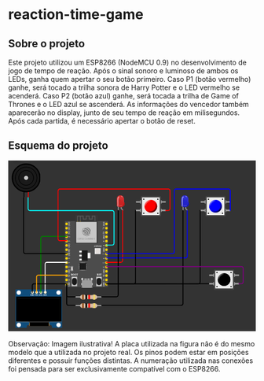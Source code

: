 # reaction-time-game

## Sobre o projeto

Este projeto utilizou um ESP8266 (NodeMCU 0.9)
no desenvolvimento de jogo de tempo de reação.
Após o sinal sonoro e luminoso de ambos os LEDs,
ganha quem apertar o seu botão primeiro. Caso P1 
(botão vermelho) ganhe, será tocado a trilha sonora 
de Harry Potter e o LED vermelho se acenderá. Caso 
P2 (botão azul) ganhe, será tocada a trilha de 
Game of Thrones e o LED azul se ascenderá. As
informações do vencedor também aparecerão no
display, junto de seu tempo de reação em 
milisegundos. Após cada partida, é necessário
apertar o botão de reset. 
 
## Esquema do projeto

![image](image.png)

Observação: Imagem ilustrativa! A placa utilizada 
na figura não é do mesmo modelo que a utilizada 
no projeto real. Os pinos podem estar em posições
diferentes e possuir funções distintas. A numeração 
utilizada nas conexões foi pensada para ser 
exclusivamente compatível com o ESP8266.
